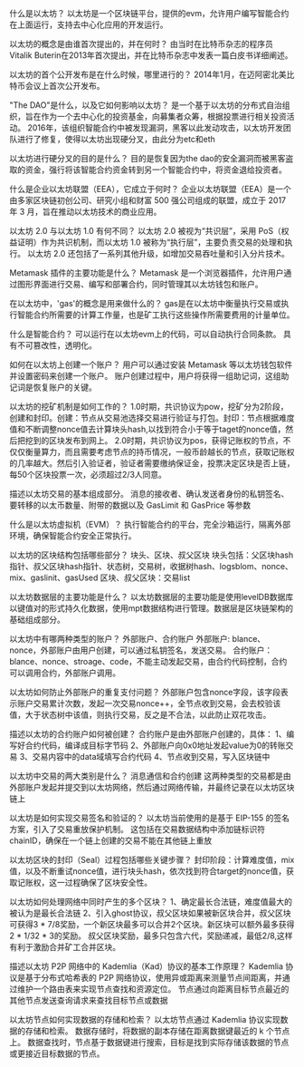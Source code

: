 什么是以太坊？
  以太坊是一个区块链平台，提供的evm，允许用户编写智能合约在上面运行，支持去中心化应用的开发运行。

以太坊的概念是由谁首次提出的，并在何时？
  由当时在比特币杂志的程序员Vitalik Buterin在2013年首次提出，并在比特币杂志中发表一篇白皮书详细阐述。

以太坊的首个公开发布是在什么时候，哪里进行的？
  2014年1月，在迈阿密北美比特币会议上首次公开发布。

"The DAO"是什么，以及它如何影响以太坊？
  是一个基于以太坊的分布式自治组织，旨在作为一个去中心化的投资基金，向募集者众筹，根据投票进行相关投资活动。
  2016年，该组织智能合约中被发现漏洞，黑客以此发动攻击，以太坊开发团队进行了修复，使得以太坊出现硬分叉，由此分为etc和eth

以太坊进行硬分叉的目的是什么？
  目的是恢复因为the dao的安全漏洞而被黑客盗取的资金，强行将该智能合约资金转到另一个智能合约中，将资金退给投资者。

什么是企业以太坊联盟（EEA），它成立于何时？
  企业以太坊联盟（EEA）是一个由多家区块链初创公司、研究小组和财富 500 强公司组成的联盟，成立于 2017 年 3 月，旨在推动以太坊技术的商业应用。

以太坊 2.0 与以太坊 1.0 有何不同？
  以太坊 2.0 被视为“共识层”，采用 PoS（权益证明）作为共识机制，而以太坊 1.0 被称为“执行层”，主要负责交易的处理和执行。
  以太坊 2.0 还包括了一系列其他升级，如增加交易吞吐量和引入分片技术。

Metamask 插件的主要功能是什么？
  Metamask 是一个浏览器插件，允许用户通过图形界面进行交易、编写和部署合约，同时管理其以太坊钱包和账户。

在以太坊中，'gas'的概念是用来做什么的？
  gas是在以太坊中衡量执行交易或执行智能合约所需要的计算工作量，也是矿工执行这些操作所需要费用的计量单位。

什么是智能合约？
  可以运行在以太坊evm上的代码，可以自动执行合同条款。
  具有不可篡改性，透明化。

如何在以太坊上创建一个账户？
  用户可以通过安装 Metamask 等以太坊钱包软件并设置密码来创建一个账户。
  账户创建过程中，用户将获得一组助记词，这组助记词是恢复账户的关键。 

以太坊的挖矿机制是如何工作的？
  1.0时期，共识协议为pow，挖矿分为2阶段，创建和封印。创建：节点从交易池选择交易进行验证与打包。封印：节点根据难度值和不断调整nonce值去计算块头hash,以找到符合小于等于taget的nonce值，然后把挖到的区块发布到网上。
  2.0时期，共识协议为pos，获得记账权的节点，不仅仅衡量算力，而且需要考虑节点的持币情况，一般币龄越长的节点，获取记账权的几率越大。然后引入验证者，验证者需要缴纳保证金，投票决定区块是否上链，每50个区块投票一次，必须超过2/3人同意。

描述以太坊交易的基本组成部分。
  消息的接收者、确认发送者身份的私钥签名、要转移的以太币数量、附带的数据以及 GasLimit 和 GasPrice 等参数

什么是以太坊虚拟机（EVM）？
  执行智能合约的平台，完全沙箱运行，隔离外部环境，确保智能合约安全正常执行。

以太坊的区块结构包括哪些部分？
  块头、区块、叔父区块
  块头包括：父区块hash指针、叔父区块hash指针、状态树，交易树，收据树hash、logsblom、nonce、mix、gaslinit、gasUsed
  区块、叔父区块：交易list
  
以太坊数据层的主要功能是什么？
  以太坊数据层的主要功能是使用levelDB数据库以键值对的形式持久化数据，使用mpt数据结构进行管理。数据层是区块链架构的
  基础组成部分。

以太坊中有哪两种类型的账户？
  外部账户、合约账户
  外部账户: blance、nonce，外部账户由用户创建，可以通过私钥签名，发送交易。
  合约账户：blance、nonce、stroage、code，不能主动发起交易，由合约代码控制，合约可以调用合约，外部账户调用。
  
以太坊如何防止外部账户的重复支付问题？
  外部账户包含nonce字段，该字段表示账户交易累计次数，发起一次交易nonce++，全节点收到交易，会去校验该值，大于状态树中该值，则执行交易，反之是不合法，以此防止双花攻击。
  
描述以太坊的合约账户如何被创建？
 合约账户是由外部账户创建的，具体：
 1、编写好合约代码，编译成目标字节码
 2、外部账户向0x0地址发起value为0的转账交易
 3、交易内容中的data域填写合约代码
 4、节点收到交易，写入区块链中
 
以太坊中交易的两大类别是什么？
  消息通信和合约创建
  这两种类型的交易都是由外部账户发起并提交到以太坊网络，然后通过网络传输，并最终记录在以太坊区块链上

以太坊是如何实现交易签名和验证的？
  以太坊当前使用的是基于 EIP-155 的签名方案，引入了交易重放保护机制。
  这包括在交易数据结构中添加链标识符chainID，确保在一个链上创建的交易不能在其他链上重放

以太坊区块的封印（Seal）过程包括哪些关键步骤？
  封印阶段：计算难度值，mix值，以及不断重试nonce值，进行块头hash，依次找到符合target的nonce值，获取记账权，这一过程确保了区块安全性。
  
以太坊如何处理网络中同时产生的多个区块？
  1、确定最长合法链，难度值最大的被认为是最长合法链
  2、引入ghost协议，叔父区块如果被新区块合并，叔父区块可获得3 * 7/8奖励，一个新区块最多可以合并2个区块。新区块可以额外最多获得2 * 1/32 * 3的奖励。
  叔父区块奖励，最多只包含六代，奖励递减，最低2/8,这样有利于激励合并矿工合并区块。

描述以太坊 P2P 网络中的 Kademlia（Kad）协议的基本工作原理？
  Kademlia 协议是基于分布式哈希表的 P2P 网络协议，使用异或距离来测量节点间距离，并通过维护一个路由表来实现节点查找和资源定位。
  节点通过向距离目标节点最近的其他节点发送查询请求来查找目标节点或数据

以太坊节点如何实现数据的存储和检索？
  以太坊节点通过 Kademlia 协议实现数据的存储和检索。
  数据存储时，将数据的副本存储在距离数据键最近的 k 个节点上。
  数据查找时，节点基于数据键进行搜索，目标是找到实际存储该数据的节点或更接近目标数据的节点。
